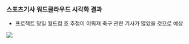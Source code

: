 ### 스포츠기사 워드클라우드 시각화 결과
  - 프로젝트 당일 월드컵 조 추첨이 이뤄져 축구 관련 기사가 많았을 것으로 예상
  
<img src = './img/워드클라우드.png'>
